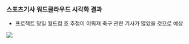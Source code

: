 ### 스포츠기사 워드클라우드 시각화 결과
  - 프로젝트 당일 월드컵 조 추첨이 이뤄져 축구 관련 기사가 많았을 것으로 예상
  
<img src = './img/워드클라우드.png'>
